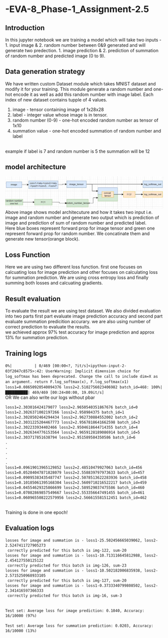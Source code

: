 # -EVA-8_Phase-1_Assignment-2.5

## Introduction
In this jupyter notebook we are training a model which will take two inputs - 1. input image & 2. random number between 0&9 generated and will generate two predection. 1. image prediction & 2. prediction of summation of random number and predicted image (0 to 9).

## Data generation strategy
We have written custom Dataset module which takes MNIST dataset and modify it for your training. This module generate a random number and one-hot encode it as well as add this random number with image label. 
Each index of new dataset contains tupple of 4 values.
1. image - tensor containing image of 1x28x28
2. label - integer value whose image is in tensor.
3. random number (0-9) - one-hot encoded random number as tensor of 1x10
4. summation value - one-hot encoded summation of random number and label
<br>
example if label is 7 and random number is 5 the summation will be 12

## model architecture
![Alt text](img.JPG?raw=true "model architecture")
<br>
Above image shows model architecuture and how it takes two input i.e. image and random number and generate two output which is prediction of image and prediction of sum of random number and predicted label.
<br>
Here blue boxes represent forward prop for image tensor and green one represent forward prop for random number. We concatinate them and generate new tensor(orange block).

## Loss Function
Here we are using two different loss function. first one focuses on calcuating loss for image prediction and other focuses on calculating loss for summation prediction.
We are using cross entropy loss and finally summing both losses and calcuating gradients.

## Result evaluation
To evaluate the result we are using test dataset. We also divided evaluation into two parts first part evaluate image prediction accuracy and second part evaluate summation predicition accurary. we are also using number of correct prediction to evaluate the results.
<br>
we achieved approx 97% test accuracy for image prediction and approx 13% for summation prediction.

## Training logs
`0%|          | 0/469 [00:00<?, ?it/s]<ipython-input-2-03f2047c8575>:42: UserWarning: Implicit dimension choice for log_softmax has been deprecated. Change the call to include dim=X as an argument.
  return F.log_softmax(x), F.log_softmax(x1)
loss1=0.08650920540094376 loss2=2.5102756023406982 batch_id=468: 100%|██████████| 469/469 [00:24<00:00, 19.09it/s]`
<br>
OR We can also write our logs without pbar
<br>
```
loss1=2.303016424179077 loss2=2.9650540351867676 batch_id=0
loss1=2.3026371002197266 loss2=2.958984375 batch_id=1
loss1=2.3028502464294434 loss2=2.962730884552002 batch_id=2
loss1=2.3031225204467773 loss2=2.9567818641662598 batch_id=3
loss1=2.302233934402466 loss2=2.9504618644714355 batch_id=4
loss1=2.3026344776153564 loss2=2.9659128189086914 batch_id=5
loss1=2.303717851638794 loss2=2.951589584350586 batch_id=6
.
.
.
.
.
loss1=0.09619013965129852 loss2=2.48510479927063 batch_id=456
loss1=0.05284047871828079 loss2=2.558839797973633 batch_id=457
loss1=0.09095383435487747 loss2=2.5078513622283936 batch_id=458
loss1=0.10185061395168304 loss2=2.5609710216522217 batch_id=459
loss1=0.04554629325866699 loss2=2.589529037475586 batch_id=460
loss1=0.07082869857549667 loss2=2.553356647491455 batch_id=461
loss1=0.060965508222579956 loss2=2.566615581512451 batch_id=462
```
<br>
Training is done in one epoch!

## Evaluation logs
```
losses for image and summation is - loss1-25.502456665039062, loss2-2.5247411727905273 
 correctly predicted for this batch is img-122, sum-20
losses for image and summation is - loss1-10.713116645812988, loss2-2.454127550125122 
 correctly predicted for this batch is img-126, sum-23
losses for image and summation is - loss1-10.502182006835938, loss2-2.5715250968933105 
 correctly predicted for this batch is img-127, sum-20
losses for image and summation is - loss1-0.3733340799808502, loss2-2.341416597366333 
 correctly predicted for this batch is img-16, sum-3


Test set: Average loss for image prediction: 0.1040, Accuracy: 16/10000 (97%)

Test set: Average loss for summation prediction: 0.0203, Accuracy: 16/10000 (13%)
```
